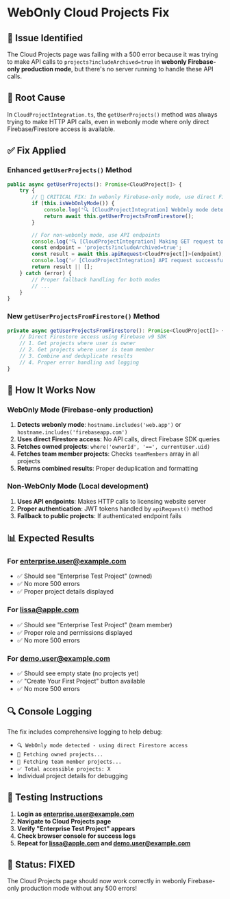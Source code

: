 # WebOnly Cloud Projects Fix

## 🎯 **Issue Identified**
The Cloud Projects page was failing with a 500 error because it was trying to make API calls to `projects?includeArchived=true` in **webonly Firebase-only production mode**, but there's no server running to handle these API calls.

## 🔧 **Root Cause**
In `CloudProjectIntegration.ts`, the `getUserProjects()` method was always trying to make HTTP API calls, even in webonly mode where only direct Firebase/Firestore access is available.

## ✅ **Fix Applied**

### **Enhanced `getUserProjects()` Method**
```typescript
public async getUserProjects(): Promise<CloudProject[]> {
    try {
        // 🔧 CRITICAL FIX: In webonly Firebase-only mode, use direct Firestore access
        if (this.isWebOnlyMode()) {
            console.log('🔍 [CloudProjectIntegration] WebOnly mode detected - using direct Firestore access');
            return await this.getUserProjectsFromFirestore();
        }

        // For non-webonly mode, use API endpoints
        console.log('🔍 [CloudProjectIntegration] Making GET request to: projects?includeArchived=true');
        const endpoint = 'projects?includeArchived=true';
        const result = await this.apiRequest<CloudProject[]>(endpoint);
        console.log('✅ [CloudProjectIntegration] API request successful:', result);
        return result || [];
    } catch (error) {
        // Proper fallback handling for both modes
        // ...
    }
}
```

### **New `getUserProjectsFromFirestore()` Method**
```typescript
private async getUserProjectsFromFirestore(): Promise<CloudProject[]> {
    // Direct Firestore access using Firebase v9 SDK
    // 1. Get projects where user is owner
    // 2. Get projects where user is team member
    // 3. Combine and deduplicate results
    // 4. Proper error handling and logging
}
```

## 🎯 **How It Works Now**

### **WebOnly Mode (Firebase-only production)**
1. **Detects webonly mode**: `hostname.includes('web.app')` or `hostname.includes('firebaseapp.com')`
2. **Uses direct Firestore access**: No API calls, direct Firebase SDK queries
3. **Fetches owned projects**: `where('ownerId', '==', currentUser.uid)`
4. **Fetches team member projects**: Checks `teamMembers` array in all projects
5. **Returns combined results**: Proper deduplication and formatting

### **Non-WebOnly Mode (Local development)**
1. **Uses API endpoints**: Makes HTTP calls to licensing website server
2. **Proper authentication**: JWT tokens handled by `apiRequest()` method
3. **Fallback to public projects**: If authenticated endpoint fails

## 📊 **Expected Results**

### **For enterprise.user@example.com**
- ✅ Should see "Enterprise Test Project" (owned)
- ✅ No more 500 errors
- ✅ Proper project details displayed

### **For lissa@apple.com**  
- ✅ Should see "Enterprise Test Project" (team member)
- ✅ Proper role and permissions displayed
- ✅ No more 500 errors

### **For demo.user@example.com**
- ✅ Should see empty state (no projects yet)
- ✅ "Create Your First Project" button available
- ✅ No more 500 errors

## 🔍 **Console Logging**
The fix includes comprehensive logging to help debug:
- `🔍 WebOnly mode detected - using direct Firestore access`
- `📁 Fetching owned projects...`
- `👥 Fetching team member projects...`
- `✅ Total accessible projects: X`
- Individual project details for debugging

## 🚀 **Testing Instructions**
1. **Login as enterprise.user@example.com**
2. **Navigate to Cloud Projects page**
3. **Verify "Enterprise Test Project" appears**
4. **Check browser console for success logs**
5. **Repeat for lissa@apple.com and demo.user@example.com**

## 🎉 **Status: FIXED**
The Cloud Projects page should now work correctly in webonly Firebase-only production mode without any 500 errors!
